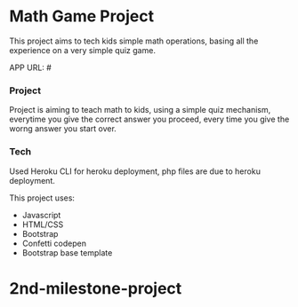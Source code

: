 # Math Game Project


This project aims to tech kids simple math operations, basing all the experience on a very simple quiz game.

APP URL: #

### Project
Project is aiming to teach math to kids, using a simple quiz mechanism, everytime you give the correct answer you proceed, every time you give the worng answer you start over.

### Tech

Used Heroku CLI for heroku deployment, php files are due to heroku deployment.

This project uses:
- Javascript
- HTML/CSS
- Bootstrap
- Confetti codepen
- Bootstrap base template
# 2nd-milestone-project
